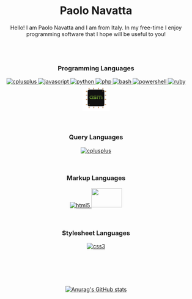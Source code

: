 <h1 align="center">Paolo Navatta</h1>

<p align="center">Hello! I am Paolo Navatta and I am from Italy. In my free-time I enjoy programming software that I hope will be useful to you!</p>
<br>
<br>
<h3 align="center">Programming Languages</h1>

<p align="center">
  <a href="https://isocpp.org/" target="_blank" rel="noreferrer">
    <img src="https://upload.wikimedia.org/wikipedia/commons/thumb/1/18/ISO_C%2B%2B_Logo.svg/800px-ISO_C%2B%2B_Logo.svg.png" alt="cplusplus" width="60" height="67"/>
  </a>
  <a href="https://developer.mozilla.org/en-US/docs/Web/JavaScript" target="_blank" rel="noreferrer">
    <img src="https://upload.wikimedia.org/wikipedia/commons/9/99/Unofficial_JavaScript_logo_2.svg" alt="javascript" width="60" height="60" />
  </a> 
  <a href="https://www.python.org" target="_blank" rel="noreferrer">
    <img src="https://upload.wikimedia.org/wikipedia/commons/c/c3/Python-logo-notext.svg" alt="python" width="60" height="60"/>
  </a>
  <a href="https://www.php.org" target="_blank" rel="noreferrer">
    <img src="https://upload.wikimedia.org/wikipedia/commons/thumb/2/27/PHP-logo.svg/711px-PHP-logo.svg.png" alt="php" width="90" height="60"/>
  </a>
    <a href="https://	www.gnu.org/software/bash/" target="_blank" rel="noreferrer">
    <img src="https://upload.wikimedia.org/wikipedia/commons/4/4b/Bash_Logo_Colored.svg" alt="bash" width="60" height="60"/>
  </a>
      <a href="https://learn.microsoft.com/it-it/powershell/" target="_blank" rel="noreferrer">
    <img src="https://upload.wikimedia.org/wikipedia/commons/a/af/PowerShell_Core_6.0_icon.png" alt="powershell" width="60" height="60"/>
  </a>
  <a href="https://www.ruby-lang.org/" target="_blank" rel="noreferrer">
    <img src="https://upload.wikimedia.org/wikipedia/commons/thumb/7/73/Ruby_logo.svg/1024px-Ruby_logo.svg.png" alt="ruby" width="60" height="60"/>
  </a>
  <a href="https://nasm.us/" target="_blank" rel="noreferrer">
    <img src="https://raw.githubusercontent.com/github/explore/e495457f5ff28c343f9e422f8e3cf80fd3e80890/topics/assembly/assembly.png" alt="assembly" width="70" height="70"/>
  </a>
</p>
<br>

<h3 align="center">Query Languages</h1>
<a href="https://www.mysql.com/" target="_blank" rel="noreffer">
<p align="center">
    <img src="https://i.ibb.co/pKxscfF/sql-logo.png" alt="cplusplus" width="100" height="100"/>
</p>
</a>
<br>
<h3 align="center">Markup Languages</h1>

<p align="center">
  <a href="https://html.spec.whatwg.org/" target="_blank" rel="noreferrer">
    <img src="https://upload.wikimedia.org/wikipedia/commons/thumb/6/61/HTML5_logo_and_wordmark.svg/1024px-HTML5_logo_and_wordmark.svg.png" alt="html5" width="80" height="80"/>
  </a>
  <a href="https://daringfireball.net/projects/markdown/">
    <img src="https://i.ibb.co/dj1Qt2t/Markdown-logo.png" width="80" height="50" />
  </a>
</p>
<br>
<h3 align="center">Stylesheet Languages</h3>
<p align="center">
  <a href="https://www.w3.org/TR/CSS/" target="_blank" rel="noreferrer">
    <img src="https://upload.wikimedia.org/wikipedia/commons/thumb/d/d5/CSS3_logo_and_wordmark.svg/800px-CSS3_logo_and_wordmark.svg.png" alt="css3" width="60" height="80"/>
  </a>
</p>
<br>
<br>
<br>
<br>
<div align="center">
  
  [![Anurag's GitHub stats](https://github-readme-stats.vercel.app/api?username=navattapaolo)](https://github.com/navattapaolo/github-readme-stats)
</div>
